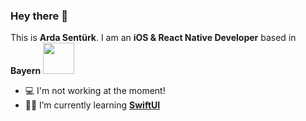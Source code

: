 ### Hey there 👋
This is **Arda Sentürk**. I am an **iOS & React Native Developer** based in **Bayern**   <a href="url"><img src="https://img-premium.flaticon.com/png/512/2111/premium/2111904.png?token=exp=1630393812~hmac=8204c5f1b0648ead1d2954e1cb92c095" height="50" width="50" ></a>
- 💻 I'm not working at the moment!
- 🧑‍💻 I’m currently learning **[SwiftUI](https://developer.apple.com/documentation/swiftui)**
